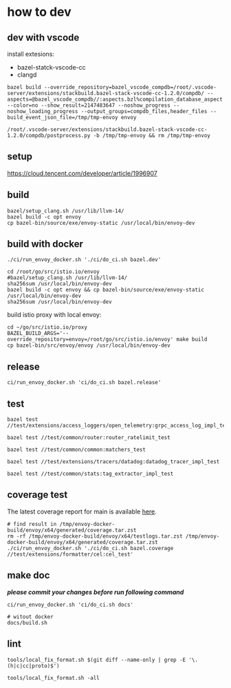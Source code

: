 # how to dev

## dev with vscode

install extesions:
- bazel-statck-vscode-cc
- clangd

```
bazel build --override_repository=bazel_vscode_compdb=/root/.vscode-server/extensions/stackbuild.bazel-stack-vscode-cc-1.2.0/compdb/ --aspects=@bazel_vscode_compdb//:aspects.bzl%compilation_database_aspect --color=no --show_result=2147483647 --noshow_progress --noshow_loading_progress --output_groups=compdb_files,header_files --build_event_json_file=/tmp/tmp-envoy envoy

/root/.vscode-server/extensions/stackbuild.bazel-stack-vscode-cc-1.2.0/compdb/postprocess.py -b /tmp/tmp-envoy && rm /tmp/tmp-envoy
```

## setup

https://cloud.tencent.com/developer/article/1996907

## build

```console
bazel/setup_clang.sh /usr/lib/llvm-14/
bazel build -c opt envoy
cp bazel-bin/source/exe/envoy-static /usr/local/bin/envoy-dev
```

## build with docker

```console
./ci/run_envoy_docker.sh './ci/do_ci.sh bazel.dev'
```

```
cd /root/go/src/istio.io/envoy
#bazel/setup_clang.sh /usr/lib/llvm-14/
sha256sum /usr/local/bin/envoy-dev
bazel build -c opt envoy && cp bazel-bin/source/exe/envoy-static /usr/local/bin/envoy-dev
sha256sum /usr/local/bin/envoy-dev
```

build istio proxy with local envoy:

```
cd ~/go/src/istio.io/proxy
BAZEL_BUILD_ARGS='--override_repository=envoy=/root/go/src/istio.io/envoy' make build 
cp bazel-bin/src/envoy/envoy /usr/local/bin/envoy-dev
```

## release

```
ci/run_envoy_docker.sh 'ci/do_ci.sh bazel.release'
```

## test

```console
bazel test //test/extensions/access_loggers/open_telemetry:grpc_access_log_impl_test

bazel test //test/common/router:router_ratelimit_test

bazel test //test/common/common:matchers_test

bazel test //test/extensions/tracers/datadog:datadog_tracer_impl_test

bazel test //test/common/stats:tag_extractor_impl_test
```

## coverage test

The latest coverage report for main is available [here](https://storage.googleapis.com/envoy-postsubmit/main/coverage/index.html).

```console
# find result in /tmp/envoy-docker-build/envoy/x64/generated/coverage.tar.zst
rm -rf /tmp/envoy-docker-build/envoy/x64/testlogs.tar.zst /tmp/envoy-docker-build/envoy/x64/generated/coverage.tar.zst
./ci/run_envoy_docker.sh './ci/do_ci.sh bazel.coverage //test/extensions/formatter/cel:cel_test'
```

## make doc

***please commit your changes before run following command***

```console
ci/run_envoy_docker.sh 'ci/do_ci.sh docs'

# witout docker
docs/build.sh
```

## lint

```shell
tools/local_fix_format.sh $(git diff --name-only | grep -E '\.(h|c|cc|proto)$')

tools/local_fix_format.sh -all
```
